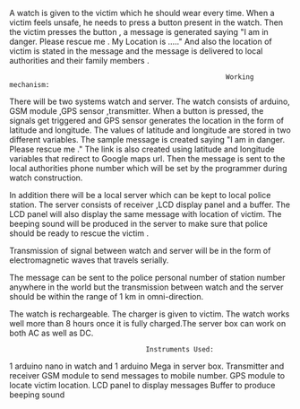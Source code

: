A watch is given to the victim which he should wear every time. When a victim feels unsafe, he needs to press a button present in the watch. Then the victim presses the button , a message is generated saying "I am in danger. Please rescue me . My Location is ....." And also the location of victim is stated in the message and the message is delivered to local authorities and their family members .


                                                          Working mechanism:
There will be two systems watch and server. The watch consists of arduino, GSM module ,GPS sensor ,transmitter. When a button is pressed, the signals get triggered and GPS sensor generates the location in the form of latitude and longitude. The values of latitude and longitude are stored in two different variables. The sample message is created saying "I am in danger. Please rescue me ." The link is also created using latitude and longitude variables that redirect to Google maps url. Then the message is sent to the local authorities phone number which will be set by the programmer during watch construction.

In addition there will be a local server which can be kept to local police station. The server consists of receiver ,LCD display panel and a buffer. The LCD panel will also display the same message with location of victim. The beeping sound will be produced in the server to make sure that police should be ready to rescue the victim .

Transmission of signal between watch and server will be in the form of electromagnetic waves that travels serially.

The message can be sent to the police personal number of station number anywhere in the world but the transmission between watch and the server should be within the range of 1 km in omni-direction.



The watch is rechargeable. The charger is given to victim. The watch works well more than 8 hours once it is fully charged.The server box can work on both AC as well as DC.


                                      Instruments Used:
1 arduino nano in watch and 1 arduino Mega in server box.
Transmitter and receiver
GSM module to send messages to mobile number.
GPS module to locate victim location.
LCD panel to display messages
Buffer to produce beeping sound

